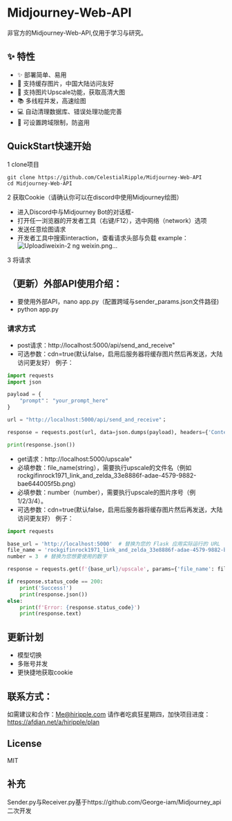 # Midjourney-Web-API
非官方的Midjourney-Web-API,仅用于学习与研究。

## :sparkles: 特性
* ✨ 部署简单、易用
* 👋 支持缓存图片，中国大陆访问友好
* 💾 支持图片Upscale功能，获取高清大图
* 📚 多线程并发，高速绘图
* 💻 自动清理数据库、错误处理功能完善
* 🔐 可设置跨域限制，防盗用

## QuickStart快速开始
1 clone项目
```shell
git clone https://github.com/CelestialRipple/Midjourney-Web-API
cd Midjourney-Web-API
```
2 获取Cookie（请确认你可以在discord中使用Midjourney绘图）
- 进入Discord中与Midjourney Bot的对话框-
- 打开任一浏览器的开发者工具（右键/F12），选中网络（network）选项
- 发送任意绘图请求
- 开发者工具中搜索interaction，查看请求头部与负载
example：
![Uploadi![weixin-2](https://user-images.githubusercontent.com/115361435/235083799-1fba754a-e518-4e22-9106-d4b700123b7c.png)
ng weixin.png…]()

3 将请求

## （更新）外部API使用介绍：
- 要使用外部API，nano app.py（配置跨域与sender_params.json文件路径)
- python app.py
### 请求方式
- post请求：http://localhost:5000/api/send_and_receive"
- 可选参数：cdn=true(默认false，启用后服务器将缓存图片然后再发送，大陆访问更友好）
例子：
```python
import requests
import json

payload = {
    "prompt"： "your_prompt_here"
}

url = "http://localhost:5000/api/send_and_receive"；

response = requests.post(url, data=json.dumps(payload), headers={'Content-Type': 'application/json'})

print(response.json())
```
- get请求：http://localhost:5000/upscale"
- 必填参数：file_name(string），需要执行upscale的文件名（例如rockgifinrock1971_link_and_zelda_33e8886f-adae-4579-9882-bae644005f5b.png）
- 必填参数：number（number），需要执行upscale的图片序号（例1/2/3/4）。
- 可选参数：cdn=true(默认false，启用后服务器将缓存图片然后再发送，大陆访问更友好）
例子：
```python
import requests

base_url = 'http://localhost:5000'  # 替换为您的 Flask 应用实际运行的 URL
file_name = 'rockgifinrock1971_link_and_zelda_33e8886f-adae-4579-9882-bae644005f5b.png'  # 替换为您的实际文件名
number = 3  # 替换为您想要使用的数字

response = requests.get(f'{base_url}/upscale', params={'file_name': file_name, 'number': number})

if response.status_code == 200:
    print('Success!')
    print(response.json())
else:
    print(f'Error: {response.status_code}')
    print(response.text)
```


## 更新计划

- 模型切换
- 多账号并发
- 更快捷地获取cookie

## 联系方式：
如需建议和合作：Me@hiripple.com
请作者吃疯狂星期四，加快项目进度：https://afdian.net/a/hiripple/plan

## License
MIT

## 补充
Sender.py与Receiver.py基于https://github.com/George-iam/Midjourney_api二次开发
